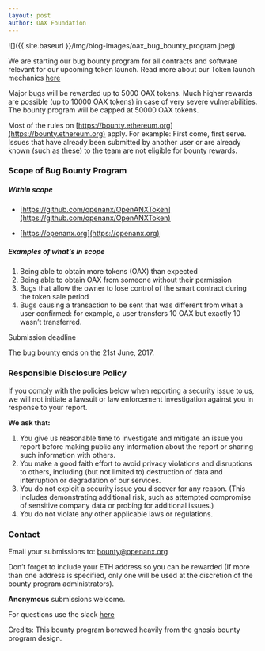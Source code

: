 ```yaml
---
layout: post
author: OAX Foundation
---
```


![]({{ site.baseurl }}/img/blog-images/oax_bug_bounty_program.jpeg)

We are starting our bug bounty program for all contracts and software relevant for our upcoming token launch. Read more about our Token launch mechanics [here](https://github.com/openanx/OpenANXToken)

Major bugs will be rewarded up to 5000 OAX tokens. Much higher rewards are possible (up to 10000 OAX tokens) in case of very severe vulnerabilities. The bounty program will be capped at 50000 OAX tokens.

Most of the rules on [https://bounty.ethereum.org](https://bounty.ethereum.org) apply. For example: First come, first serve. Issues that have already been submitted by another user or are already known (such as [these](https://github.com/ConsenSys/gnosis-contracts/issues)) to the team are not eligible for bounty rewards.

### Scope of Bug Bounty Program

##### Within scope

- [https://github.com/openanx/OpenANXToken](https://github.com/openanx/OpenANXToken)

- [https://openanx.org](https://openanx.org)

##### Examples of what’s in scope

1. Being able to obtain more tokens (OAX) than expected
2. Being able to obtain OAX from someone without their permission
3. Bugs that allow the owner to lose control of the smart contract during the token sale period
4. Bugs causing a transaction to be sent that was different from what a user confirmed: for example, a user transfers 10 OAX but exactly 10 wasn’t transferred.

Submission deadline

The bug bounty ends on the 21st June, 2017.

### Responsible Disclosure Policy

If you comply with the policies below when reporting a security issue to us, we will not initiate a lawsuit or law enforcement investigation against you in response to your report.

**We ask that:**

1. You give us reasonable time to investigate and mitigate an issue you report before making public any information about the report or sharing such information with others.
2. You make a good faith effort to avoid privacy violations and disruptions to others, including (but not limited to) destruction of data and interruption or degradation of our services.
3. You do not exploit a security issue you discover for any reason. (This includes demonstrating additional risk, such as attempted compromise of sensitive company data or probing for additional issues.)
4. You do not violate any other applicable laws or regulations.

### Contact
Email your submissions to: [bounty@openanx.org](bounty@openanx.org)

Don’t forget to include your ETH address so you can be rewarded (If more than one address is specified, only one will be used at the discretion of the bounty program administrators).

**Anonymous** submissions welcome.

For questions use the slack [here](https://join.slack.com/openanx/shared_invite/MTk4Njg1NDkzMzc5LTE0OTc1OTY4NzMtOGE0MDExNjRlNQ)

Credits: This bounty program borrowed heavily from the gnosis bounty program design.